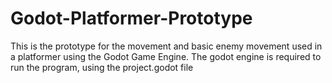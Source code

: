 # Godot-Platformer-Prototype
This is the prototype for the movement and basic enemy movement used in a platformer using the Godot Game Engine.
The godot engine is required to run the program, using the project.godot file
